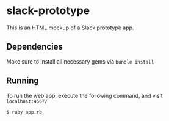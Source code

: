 # slack-prototype

This is an HTML mockup of a Slack prototype app.

## Dependencies

Make sure to install all necessary gems via `bundle install`

## Running

To run the web app, execute the following command, and visit `localhost:4567/`

```
$ ruby app.rb
```
